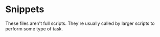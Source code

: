 # Snippets
These files aren't full scripts. They're usually called by larger scripts to perform some type of task. 
